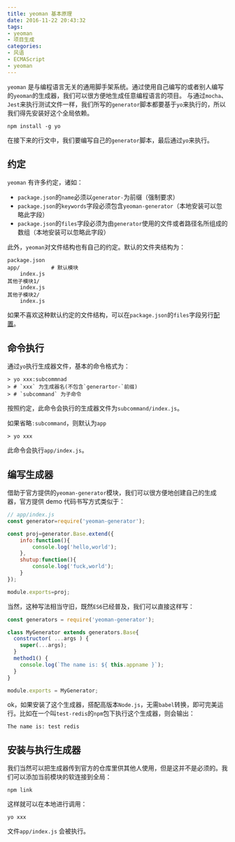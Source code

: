 ```yaml
---
title: yeoman 基本原理
date: 2016-11-22 20:43:32
tags:
- yeoman
- 项目生成
categories:
- 风语
- ECMAScript
- yeoman
---
```


`yeoman` 是与编程语言无关的通用脚手架系统。通过使用自己编写的或者别人编写的`yeoman`的生成器，我们可以很方便地生成任意编程语言的项目。
与通过`mocha`、`Jest`来执行测试文件一样，我们所写的`generator`脚本都要基于`yo`来执行的，所以我们得先安装好这个全局依赖。
```
npm install -g yo
```

在接下来的行文中，我们要编写自己的`generator`脚本，最后通过`yo`来执行。

## 约定

`yeoman` 有许多约定，诸如：

* `package.json`的`name`必须以`generator-`为前缀（强制要求）
* `package.json`的`keywords`字段必须包含`yeoman-generator`（本地安装可以忽略此字段）
* `package.json`的`files`字段必须为由`generator`使用的文件或者路径名所组成的数组（本地安装可以忽略此字段）

此外，`yeoman`对文件结构也有自己的约定。默认的文件夹结构为：

```
package.json
app/          # 默认模块
    index.js
其他子模块1/
    index.js
其他子模块2/
    index.js
```
如果不喜欢这种默认约定的文件结构，可以在`package.json`的`files`字段另行[配置](http://yeoman.io/authoring/)。

## 命令执行

通过`yo`执行生成器文件，基本的命令格式为： 
```
> yo xxx:subcommnad
> # `xxx` 为生成器名(不包含`generartor-`前缀)
> # `subcommand` 为子命令
```
按照约定，此命令会执行的生成器文件为`subcommand/index.js`。

如果省略`:subcommand`，则默认为`app`
```
> yo xxx
```
此命令会执行`app/index.js`。

## 编写生成器

借助于官方提供的`yeoman-generator`模块，我们可以很方便地创建自己的生成器，官方提供 demo 代码书写方式类似于：
```JavaScript
// app/index.js 
const generator=require('yeoman-generator');

const proj=generator.Base.extend({
    info:function(){
        console.log('hello,world');
    },
    shutup:function(){
        console.log('fuck,world');
    }
});

module.exports=proj;
```

当然，这种写法相当守旧，既然`ES6`已经普及，我们可以直接这样写：
```JavaScript
const generators = require('yeoman-generator');

class MyGenerator extends generators.Base{
  constructor( ...args ) {
    super(...args);
  }
  method1() {
    console.log(`The name is: ${ this.appname }`);
  }
} 

module.exports = MyGenerator;
```

ok，如果安装了这个生成器，搭配高版本`Node.js`，无需`babel`转换，即可完美运行。比如在一个叫`test-redis`的`npm`包下执行这个生成器，则会输出：
```
The name is: test redis
```

## 安装与执行生成器

我们当然可以把生成器传到官方的仓库里供其他人使用，但是这并不是必须的。我们可以添加当前模块的软连接到全局：
```
npm link 
```
这样就可以在本地进行调用：
```
yo xxx
```
文件`app/index.js` 会被执行。




